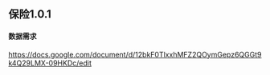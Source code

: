 ## 保险1.0.1
#### 数据需求
https://docs.google.com/document/d/12bkF0TlxxhMFZ2QOymGepz6QGGt9k4Q29LMX-09HKDc/edit